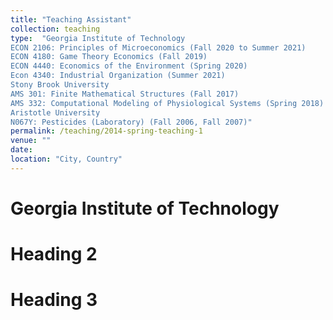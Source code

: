 ```yaml
---
title: "Teaching Assistant"
collection: teaching
type:  "Georgia Institute of Technology
ECON 2106: Principles of Microeconomics (Fall 2020 to Summer 2021)
ECON 4180: Game Theory Economics (Fall 2019)
ECON 4440: Economics of the Environment (Spring 2020) 
Econ 4340: Industrial Organization (Summer 2021)
Stony Brook University
AMS 301: Finite Mathematical Structures (Fall 2017)
AMS 332: Computational Modeling of Physiological Systems (Spring 2018)	
Aristotle University
N067Y: Pesticides (Laboratory) (Fall 2006, Fall 2007)"
permalink: /teaching/2014-spring-teaching-1
venue: ""
date: 
location: "City, Country"
---
```



Georgia Institute of Technology 
====== 

Heading 2
======

Heading 3
======
